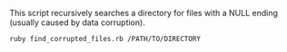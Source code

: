 This script recursively searches a directory for files with a NULL ending (usually caused by data corruption).

```
ruby find_corrupted_files.rb /PATH/TO/DIRECTORY
```
